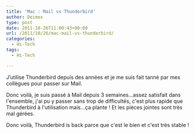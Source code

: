 ```yaml
---
title: 'Mac : Mail vs Thunderbird'
author: Deimos
type: post
date: 2011-10-26T11:00:43+00:00
url: /2011/10/26/mac-mail-vs-thunderbird/
categories:
  - Hi-Tech
tags:
  - Hi-Tech

---
```

J’utilise Thunderbird depuis des années et je me suis fait tanné par mes collègues pour passer sur Mail.

Donc voilà, je suis passé à Mail depuis 3 semaines...assez satisfait dans l'ensemble, j'ai pu y passer sans trop de difficultés, c'est plus rapide que Thunderbird à l'utilisation mais...ça plante ! Et les pièces jointes sont très mal gérées.

Donc voilà, Thunderbird is back parce que c'est le bien et c'est très stable !
